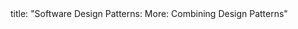 <frontmatter>
title: "Software Design Patterns: More: Combining Design Patterns"
</frontmatter>

<include src="index-body.md" boilerplate />
